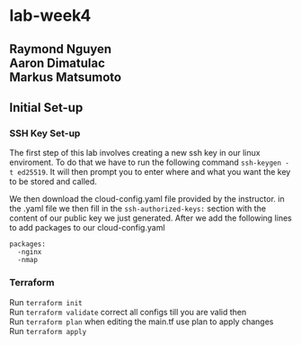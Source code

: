 # lab-week4
Raymond Nguyen<br />
Aaron Dimatulac<br />
Markus Matsumoto<br />
---

## Initial Set-up

### SSH Key Set-up
The first step of this lab involves creating a new ssh key in our linux enviroment. To do that we have to run the following command `ssh-keygen -t ed25519`. It will then prompt you to enter where and what you want the key to be stored and called.

We then download the cloud-config.yaml file provided by the instructor. 
in the .yaml file we then fill in the `ssh-authorized-keys:` section with the content of our public key we just generated. After we add the following lines to add packages to our cloud-config.yaml
```
packages:
  -nginx
  -nmap
```

### Terraform
Run `terraform init`<br />
Run `terraform validate` correct all configs till you are valid then<br />
Run `terraform plan` when editing the main.tf use plan to apply changes<br />
Run `terraform apply`<br />
